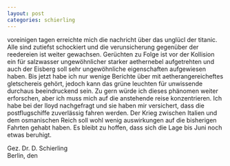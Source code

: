 ```yaml
---
layout: post
categories: schierling
---
```


voreinigen tagen erreichte mich die nachricht über das unglücl der titanic. Alle sind zutiefst schockiert und die verunsicherung gegenüber der reedereien ist weiter gewachsen. Gerüchten zu Folge ist vor der Kollision ein für salzwasser ungewöhnlicher starker aethernebel aufgetrehten und auch der Eisberg soll sehr ungewöhnliche eigenschaften aufgewiesen haben. Bis jetzt habe ich nur wenige Berichte über mit aetherangereicheftes gletschereis gehört, jedoch kann das grüne leuchten für unwissende durchaus beeindruckend sein. Zu gern würde ich dieses phänomen weiter erforschen, aber ich muss mich auf die anstehende reise konzentrieren. 
Ich habe bei der lloyd nachgefragt und sie haben mir versichert, dass die postflugschiffe zuverlässig fahren werden. Der Krieg zwischen Italien und dem osmanischen Reich soll wohl wenig auswirkungen auf die bisherigen Fahrten gehabt haben. Es bleibt zu hoffen, dass sich die Lage bis Juni noch etwas beruhigt.

Gez. Dr. D. Schierling    
Berlin, den 